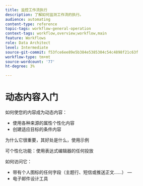 ```yaml
---
title: 监控工作流执行
description: 了解如何监测工作流的执行。
audience: automating
content-type: reference
topic-tags: workflow-general-operation
context-tags: workflow,overview;workflow,main
feature: Workflows
role: Data Architect
level: Intermediate
source-git-commit: f53fce6ee89e5b384e5385304c54c4898f21c63f
workflow-type: tm+mt
source-wordcount: '77'
ht-degree: 3%

---
```



# 动态内容入门

如何使您的内容成为动态内容：
- 使用各种来源的属性个性化内容
- 创建适应目标的条件内容

为什么它很重要，其好处是什么，使用示例

可个性化功能：使用表达式编辑器的任何投放

如何访问它：
- 带有个人图标的任何字段（主题行、短信或推送正文……） — 
- 电子邮件设计工具




